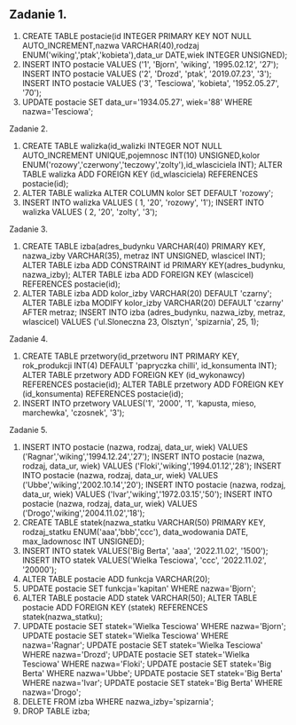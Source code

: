 ## Zadanie 1.
1. CREATE TABLE postacie(id INTEGER PRIMARY KEY NOT NULL AUTO_INCREMENT,nazwa VARCHAR(40),rodzaj ENUM('wiking','ptak','kobieta'),data_ur DATE,wiek INTEGER UNSIGNED);
2. INSERT INTO postacie VALUES ('1', 'Bjorn', 'wiking', '1995.02.12', '27');
   INSERT INTO postacie VALUES ('2', 'Drozd', 'ptak', '2019.07.23', '3');
   INSERT INTO postacie VALUES ('3', 'Tesciowa', 'kobieta', '1952.05.27', '70');
3. UPDATE postacie SET data_ur='1934.05.27', wiek='88' WHERE nazwa='Tesciowa';

Zadanie 2.
1. CREATE TABLE walizka(id_walizki INTEGER NOT NULL AUTO_INCREMENT UNIQUE,pojemnosc INT(10) UNSIGNED,kolor ENUM('rozowy','czerwony','teczowy','zolty'),id_wlasciciela INT);
    ALTER TABLE walizka ADD FOREIGN KEY (id_wlasciciela) REFERENCES postacie(id);
2. ALTER TABLE walizka ALTER COLUMN kolor SET DEFAULT 'rozowy';
3. INSERT INTO walizka VALUES ( 1, '20', 'rozowy', '1');
   INSERT INTO walizka VALUES ( 2, '20', 'zolty', '3');

Zadanie 3.
1. CREATE TABLE izba(adres_budynku VARCHAR(40) PRIMARY KEY, nazwa_izby VARCHAR(35), metraz INT UNSIGNED, wlascicel INT);
   ALTER TABLE izba ADD CONSTRAINT id PRIMARY KEY(adres_budynku, nazwa_izby);
   ALTER TABLE izba ADD FOREIGN KEY (wlascicel) REFERENCES postacie(id);
2. ALTER TABLE izba ADD kolor_izby VARCHAR(20) DEFAULT 'czarny';
   ALTER TABLE izba MODIFY kolor_izby VARCHAR(20) DEFAULT 'czarny' AFTER metraz;
   INSERT INTO izba (adres_budynku, nazwa_izby, metraz, wlascicel) VALUES ('ul.Sloneczna 23, Olsztyn', 'spizarnia', 25, 1);

Zadanie 4.
1. CREATE TABLE przetwory(id_przetworu INT PRIMARY KEY, rok_produkcji INT(4) DEFAULT 'papryczka chilli', id_konsumenta INT);
   ALTER TABLE przetwory ADD FOREIGN KEY (id_wykonawcy) REFERENCES postacie(id);
   ALTER TABLE przetwory ADD FOREIGN KEY (id_konsumenta) REFERENCES postacie(id);
2. INSERT INTO przetwory VALUES('1', '2000', '1', 'kapusta, mieso, marchewka', 'czosnek', '3');

Zadanie 5.
1. INSERT INTO postacie (nazwa, rodzaj, data_ur, wiek) VALUES ('Ragnar','wiking','1994.12.24','27');
   INSERT INTO postacie (nazwa, rodzaj, data_ur, wiek) VALUES ('Floki','wiking','1994.01.12','28');
   INSERT INTO postacie (nazwa, rodzaj, data_ur, wiek) VALUES ('Ubbe','wiking','2002.10.14','20');
   INSERT INTO postacie (nazwa, rodzaj, data_ur, wiek) VALUES ('Ivar','wiking','1972.03.15','50');
   INSERT INTO postacie (nazwa, rodzaj, data_ur, wiek) VALUES ('Drogo','wiking','2004.11.02','18');
2. CREATE TABLE statek(nazwa_statku VARCHAR(50) PRIMARY KEY, rodzaj_statku ENUM('aaa','bbb','ccc'), data_wodowania DATE, max_ladownosc INT UNSIGNED);
3. INSERT INTO statek VALUES('Big Berta', 'aaa', '2022.11.02', '1500');
   INSERT INTO statek VALUES('Wielka Tesciowa', 'ccc', '2022.11.02', '20000');
4. ALTER TABLE postacie ADD funkcja VARCHAR(20);
5. UPDATE postacie SET funkcja='kapitan' WHERE nazwa='Bjorn';
6. ALTER TABLE postacie ADD statek VARCHAR(50);
   ALTER TABLE postacie ADD FOREIGN KEY (statek) REFERENCES statek(nazwa_statku);
7. UPDATE postacie SET statek='Wielka Tesciowa' WHERE nazwa='Bjorn';
   UPDATE postacie SET statek='Wielka Tesciowa' WHERE nazwa='Ragnar';
   UPDATE postacie SET statek='Wielka Tesciowa' WHERE nazwa='Drozd';
   UPDATE postacie SET statek='Wielka Tesciowa' WHERE nazwa='Floki';
   UPDATE postacie SET statek='Big Berta' WHERE nazwa='Ubbe';
   UPDATE postacie SET statek='Big Berta' WHERE nazwa='Ivar';
   UPDATE postacie SET statek='Big Berta' WHERE nazwa='Drogo';
8. DELETE FROM izba WHERE nazwa_izby='spizarnia';
9. DROP TABLE izba;
